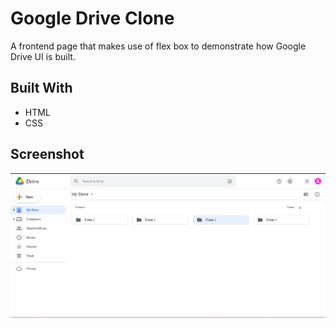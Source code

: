 # Google Drive Clone

A frontend page that makes use of flex box to demonstrate how Google Drive UI is built.

## Built With

- HTML
- CSS

## Screenshot

![image](./assets/media/Capture.PNG)